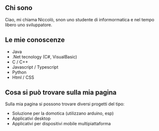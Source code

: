 ## Chi sono
Ciao, mi chiama Niccolò, snon uno studente di informormatica e nel tempo libero uno sviluppatore.

## Le mie conoscenze
- Java 
- .Net tecnology (C#, VisualBasic)
- C / C++
- Javascript / Typescript
- Python
- Html / CSS

## Cosa si può trovare sulla mia pagina
Sulla mia pagina si possono trovare diversi progetti del tipo:
-  Soluzione per la domotica (utilizzano arduino, esp)
- Applicativi desktop
- Applicativi per dispositivi mobile multipiattaforma
